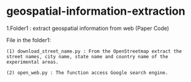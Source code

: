 # geospatial-information-extraction


1.Folder1 : extract geospatial information from web (Paper Code)
  
  File in the folder1:

    (1) download_street_name.py : From the OpenStreetmap extract the street names, city name, state name and country name of the    experimental areas.

    (2) open_web.py : The function access Google search engine.
  
